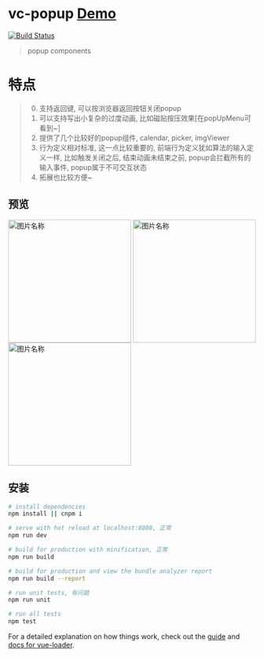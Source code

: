 # vc-popup [Demo](https://deepkolos.github.io/vc-popup/)

[![Build Status](https://travis-ci.org/deepkolos/vc-popup.svg?branch=master)](https://travis-ci.org/deepkolos/vc-popup)

> popup components 

# 特点

> 0. 支持返回键, 可以按浏览器返回按钮关闭popup
> 1. 可以支持写出小复杂的过度动画, 比如磁贴按压效果[在popUpMenu可看到~]
> 2. 提供了几个比较好的popup组件, calendar, picker, imgViewer
> 3. 行为定义相对标准, 这一点比较重要的, 前端行为定义犹如算法的输入定义一样, 比如触发关闭之后, 结束动画未结束之前, popup会拦截所有的输入事件, popup属于不可交互状态
> 4. 拓展也比较方便~

## 预览

<img src="https://raw.githubusercontent.com/deepkolos/vc-popup/master/static/popup-calendar.gif" width = "250" alt="图片名称" align=center />

<img src="https://raw.githubusercontent.com/deepkolos/vc-popup/master/static/popup-picker.gif" width = "250" alt="图片名称" align=center />

<img src="https://raw.githubusercontent.com/deepkolos/vc-popup/master/static/popup-img-viewer.gif" width = "250" alt="图片名称" align=center />

## 安装

``` bash
# install dependencies
npm install || cnpm i

# serve with hot reload at localhost:8080, 正常
npm run dev

# build for production with minification, 正常
npm run build

# build for production and view the bundle analyzer report
npm run build --report

# run unit tests, 有问题
npm run unit

# run all tests
npm test
```

For a detailed explanation on how things work, check out the [guide](http://vuejs-templates.github.io/webpack/) and [docs for vue-loader](http://vuejs.github.io/vue-loader).
